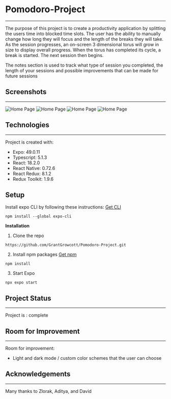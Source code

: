 # Pomodoro-Project
---

The purpose of this project is to create a productivity application by splitting the users time into blocked time slots. The user has the ability to manually change how long they will focus and the length of the breaks they will take. As the session progresses, an on-screen 3 dimensional torus will grow in size to display overall progress. When the torus has completed its cycle, a break is started. The next session then begins.

The notes section is used to track what type of session you completed, the length of your sessions and possible improvements that can be made for future sessions

## Screenshots
---

![Home Page](/pomodoro-app/screenshots/screenshot-home.png)
![Home Page](/pomodoro-app/screenshots/screenshot-modal.png)
![Home Page](/pomodoro-app/screenshots/screenshot-notes.png)
![Home Page](/pomodoro-app/screenshots/screenshot-notes-example.png)

## Technologies
---

Project is created with:

- Expo: 49.0.11
- Typescript: 5.1.3
- React: 18.2.0
- React Native: 0.72.6
- React Redux: 8.1.2
- Redux Toolkit: 1.9.6

## Setup

Install expo CLI by following these instructions: [Get CLI](https://docs.expo.dev/more/expo-cli/)

`npm install --global expo-cli`

**Installation**

1. Clone the repo

`https://github.com/GrantGrowcott/Pomodoro-Project.git`

2. Install npm packages [Get npm](https://docs.npmjs.com/getting-started)

`npm install`

3. Start Expo

`npx expo start`

## Project Status
---

Project is : complete


## Room for Improvement
---
Room for improvement:
- Light and dark mode / custom color schemes that the user can choose

## Acknowledgements
---
Many thanks to Zlorak, Aditya, and David

